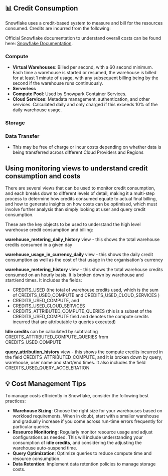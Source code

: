 ## 📊 Credit Consumption

Snowflake uses a credit-based system to measure and bill for the resources consumed. Credits are incurred from the following:

Official Snowflake documentation to understand overall costs can be found here: [Snowflake Documentation](https://docs.snowflake.com/en/user-guide/cost-understanding-overall).

### Compute

- **Virtual Warehouses**: Billed per second, with a 60 second minimum. Each time a warehouse is started or resumed, the warehouse is billed for at least 1 minute of usage, with any subsequent billing being by the second if the warehouse runs continuously.
- **Serverless**
- **Compute Pool**: Used by Snowpark Container Services.
- **Cloud Services**: Metadata management, authentication, and other services. Calculated daily and only charged if this exceeds 10% of the daily warehouse usage.

### Storage

### Data Transfer
- This may be free of charge or incur costs depending on whether data is being transferred across different Cloud Providers and Regions



## Using monitoring views to understand credit consumption and costs

There are several views that can be used to monitor credit consumption, and each breaks down to different levels of detail, making it a multi-step process to determine how credits consumed equate to actual final billing, and how to generate insights on how costs can be optimised, which must involve further analysis than simply looking at user and query credit consumption.

These are the key objects to be used to understand the high level warehouse credit consumption and billing:

__warehouse_metering_daily_history__ view - this shows the total warehouse credits consumed in a given day

__warehouse_usage_in_currency_daily__ view - this shows the daily credit consumption as well as the cost of that usage in the organisation's currency

__warehouse_metering_history__ view - this shows the total warehouse credits consumed on an hourly basis. It is broken down by warehouse and start/end times. It includes the fields:
- CREDITS_USED (the total of warehouse credits used, which is the sum of CREDITS_USED_COMPUTE and CREDITS_USED_CLOUD_SERVICES )
- CREDITS_USED_COMPUTE, and 
- CREDITS_USED_CLOUD_SERVICES
- CREDITS_ATTRIBUTED_COMPUTE_QUERIES (this is a subset of the CREDITS_USED_COMPUTE field and denotes the compute credits incurred that are attributable to queries executed)

__Idle credits__ can be calculated by subtracting CREDITS_ATTRIBUTED_COMPUTE_QUERIES from CREDITS_USED_COMPUTE 

__query_attribution_history__ view - this shows the compute credits incurred in the field CREDITS_ATTRIBUTED_COMPUTE, and it is broken down by query, warehouse, user name and start/end times. It also includes the field CREDITS_USED_QUERY_ACCELERATION


## 💡 Cost Management Tips

To manage costs efficiently in Snowflake, consider the following best practices:
- **Warehouse Sizing**: Choose the right size for your warehouses based on workload requirements. When in doubt, start with a smaller warehouse and gradually increase if you come across run-time errors frequently for particular queries.
- **Resource Monitoring**: Regularly monitor resource usage and adjust configurations as needed. This will include understanding your consumption of **idle credits**, and considering the adjusting the warehouse auto-suspend time.
- **Query Optimization**: Optimize queries to reduce compute time and resource consumption.
- **Data Retention**: Implement data retention policies to manage storage costs.
